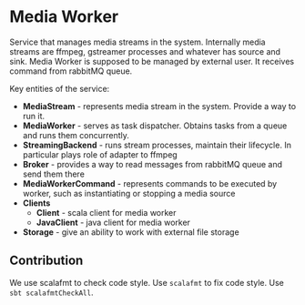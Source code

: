 # Media Worker

Service that manages media streams in the system. Internally media streams are ffmpeg, gstreamer processes and whatever 
has source and sink. Media Worker is supposed to be managed by external user. It receives command from rabbitMQ queue.

Key entities of the service:

- **MediaStream** - represents media stream in the system. Provide a way to run it.
- **MediaWorker** - serves as task dispatcher. Obtains tasks from a queue and runs them concurrently.
- **StreamingBackend** - runs stream processes, maintain their lifecycle. In particular plays role of adapter to ffmpeg
- **Broker** - provides a way to read messages from rabbitMQ queue and send them there
- **MediaWorkerCommand** - represents commands to be executed by worker, such as instantiating or stopping a media source
- **Clients**
  - **Client** - scala client for media worker
  - **JavaClient** - java client for media worker
- **Storage** - give an ability to work with external file storage

## Contribution

We use scalafmt to check code style. Use `scalafmt` to fix code style. Use `sbt scalafmtCheckAll`.